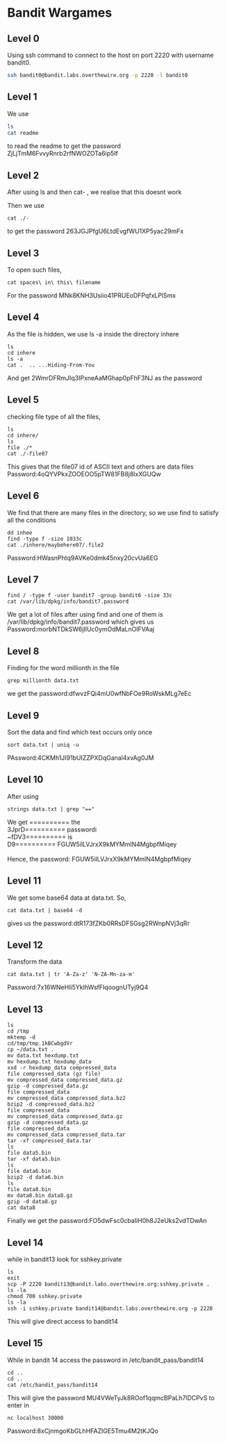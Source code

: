 # Bandit Wargames

## Level 0


Using ssh command to connect to the host on port 2220 with username bandit0. 
```bash
ssh bandit0@bandit.labs.overthewire.org -p 2220 -l bandit0
```

## Level 1
We use 
```bash
ls
cat readme
```
to read the readme to get the password ZjLjTmM6FvvyRnrb2rfNWOZOTa6ip5If

## Level 2
After using ls and then cat- , we realise that this doesnt work

Then we use 
```
cat ./-
```
to get the password 263JGJPfgU6LtdEvgfWU1XP5yac29mFx

## Level 3
To open such files,
```
cat spaces\ in\ this\ filename
```
For the password MNk8KNH3Usiio41PRUEoDFPqfxLPlSmx

## Level 4
As the file is hidden, we use ls -a inside the directory inhere

```
ls
cd inhere
ls -a
cat .  .. ...Hiding-From-You
```

And get 2WmrDFRmJIq3IPxneAaMGhap0pFhF3NJ as the password

## Level 5
checking file type of all the files,
```
ls
cd inhere/
ls
file ./*
cat ./-file07
```
This gives that the file07 id of ASCII text and others are data files<br>
Password:4oQYVPkxZOOEOO5pTW81FB8j8lxXGUQw


## Level 6
We find that there are many files in the directory, so we use find to satisfy all the conditions
```
dd inhee
find -type f -size 1033c 
cat ./inhere/maybehere07/.file2
```
Password:HWasnPhtq9AVKe0dmk45nxy20cvUa6EG

## Level 7

```
find / -type f -user bandit7 -group bandit6 -size 33c
cat /var/lib/dpkg/info/bandit7.password
```
We get a lot of files after using find and one of them is /var/lib/dpkg/info/bandit7.password which gives us
Password:morbNTDkSW6jIlUc0ymOdMaLnOlFVAaj


## Level 8
Finding for the word millionth in the file
```
grep millionth data.txt
```
we get the password:dfwvzFQi4mU0wfNbFOe9RoWskMLg7eEc
## Level 9
Sort the data and find which text occurs only once
```
sort data.txt | uniq -u
```
PAssword:4CKMh1JI91bUIZZPXDqGanal4xvAg0JM

## Level 10
After using 
```
strings data.txt | grep "=="
```
We get ========== the<br>
3JprD========== passwordi<br>
~fDV3========== is<br>
D9========== FGUW5ilLVJrxX9kMYMmlN4MgbpfMiqey<br><br>
Hence, the password: FGUW5ilLVJrxX9kMYMmlN4MgbpfMiqey

## Level 11
We get some base64 data at data.txt. So,
```
cat data.txt | base64 -d
```
gives us the password:dtR173fZKb0RRsDFSGsg2RWnpNVj3qRr

## Level 12
Transform the data
```
cat data.txt | tr 'A-Za-z' 'N-ZA-Mn-za-m'
```
Password:7x16WNeHIi5YkIhWsfFIqoognUTyj9Q4
## Level 13
```
ls
cd /tmp
mktemp -d
cd/tmp/tmp.1kBCwbgdVr
cp ~/data.txt .
mv data.txt hexdump.txt
mv hexdump.txt hexdump_data
xxd -r hexdump_data compressed_data
file compressed_data (gz file)
mv compressed_data compressed_data.gz
gzip -d compressed_data.gz
file compressed_data
mv compressed_data compressed_data.bz2
bzip2 -d compressed_data.bz2
file compressed_data
mv compressed_data compressed_data.gz
gzip -d compressed_data.gz
file compressed_data
mv compressed_data compressed_data.tar
tar -xf compressed_data.tar
ls
file data5.bin
tar -xf data5.bin
ls
file data6.bin
bzip2 -d data6.bin
ls
file data8.bin
mv data8.bin data8.gz
gzip -d data8.gz
cat data8
```
Finally we get the password:FO5dwFsc0cbaIiH0h8J2eUks2vdTDwAn

## Level 14
while in bandit13 look for sshkey.private
```
ls
exit
scp -P 2220 bandit13@bandit.labs.overthewire.org:sshkey.private . 
ls -la
chmod 700 sshkey.private 
ls -la
ssh -i sshkey.private bandit14@bandit.labs.overthewire.org -p 2220
```
This will give direct access to bandit14
## Level 15
While in bandit 14 access the password in /etc/bandit_pass/bandit14
```
cd ..
cd ..
cat /etc/bandit_pass/bandit14
```
This will give the password MU4VWeTyJk8ROof1qqmcBPaLh7lDCPvS to enter in
```
nc localhost 30000
```
Password:8xCjnmgoKbGLhHFAZlGE5Tmu4M2tKJQo
